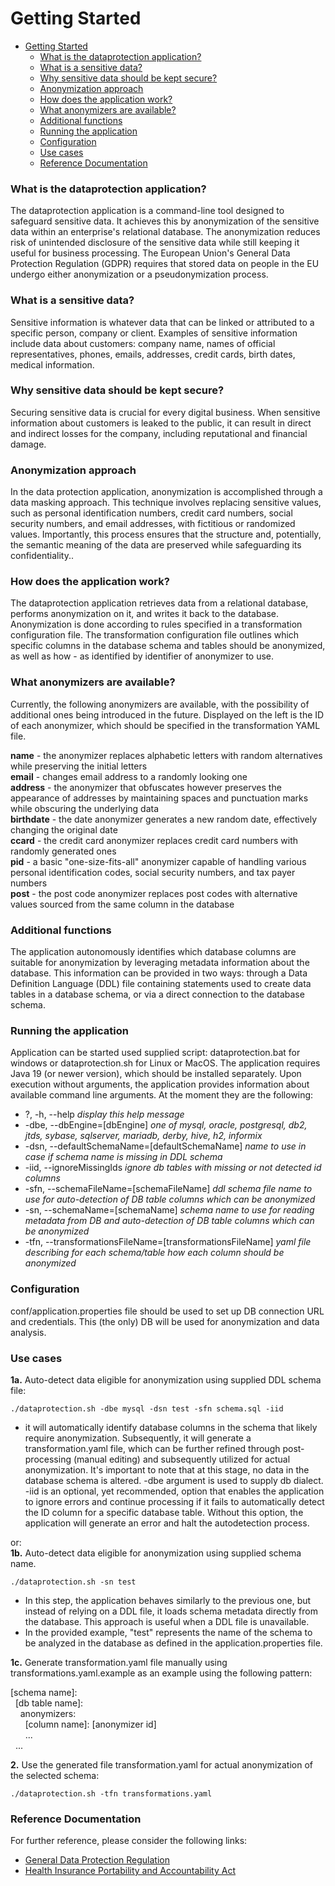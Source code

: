 # Getting Started

 <!-- TOC -->
* [Getting Started](#getting-started)
    * [What is the dataprotection application?](#what-is-the-dataprotection-application)
    * [What is a sensitive data?](#what-is-a-sensitive-data)
    * [Why sensitive data should be kept secure?](#why-sensitive-data-should-be-kept-secure)
    * [Anonymization approach](#anonymization-approach)
    * [How does the application work?](#how-does-the-application-work)
    * [What anonymizers are available?](#what-anonymizers-are-available)
    * [Additional functions](#additional-functions)
    * [Running the application](#running-the-application)
    * [Configuration](#configuration)
    * [Use cases](#use-cases)
    * [Reference Documentation](#reference-documentation)
<!-- TOC -->

### What is the dataprotection application?

The dataprotection application is a command-line tool designed to safeguard sensitive data. 
It achieves this by anonymization of the sensitive data within an enterprise's relational database.
The anonymization reduces risk of unintended disclosure of the sensitive data while still keeping it useful for
business processing. The European Union's General Data Protection Regulation (GDPR) requires that stored data 
on people in the EU undergo either anonymization or a pseudonymization process.

### What is a sensitive data? 

Sensitive information is whatever data that can be linked or attributed to a specific person, company or client.
Examples of sensitive information include data about customers: company name, names of official representatives,
phones, emails, addresses, credit cards, birth dates, medical information.

### Why sensitive data should be kept secure?

Securing sensitive data is crucial for every digital business. 
When sensitive information about customers is leaked to the public, it can result in direct and indirect 
losses for the company, including reputational and financial damage.

### Anonymization approach

In the data protection application, anonymization is accomplished through a data masking approach.
This technique involves replacing sensitive values, such as personal identification numbers, credit card numbers, social security numbers, 
and email addresses, with fictitious or randomized values. 
Importantly, this process ensures that the structure and, potentially, the semantic meaning of the data are preserved while safeguarding its confidentiality..

### How does the application work?

The dataprotection application retrieves data from a relational database, performs anonymization on it, 
and writes it back to the database. 
Anonymization is done according to rules specified in a transformation configuration file. 
The transformation configuration file outlines which specific columns in the database schema and 
tables should be anonymized, as well as how - as identified by identifier of anonymizer to use.

### What anonymizers are available?

Currently, the following anonymizers are available, with the possibility of additional ones being introduced in the future.
Displayed on the left is the ID of each anonymizer, which should be specified in the transformation YAML file. 

**name** - the anonymizer replaces alphabetic letters with random alternatives while preserving the initial letters<br/>
**email** - changes email address to a randomly looking one<br/>
**address** - the anonymizer that obfuscates however preserves the appearance of addresses by maintaining spaces and punctuation marks while obscuring the underlying data<br/>
**birthdate** - the date anonymizer generates a new random date, effectively changing the original date<br/>
**ccard** - the credit card anonymizer replaces credit card numbers with randomly generated ones<br/>
**pid** - a basic "one-size-fits-all" anonymizer capable of handling various personal identification codes, social security numbers, and tax payer numbers<br/>
**post** - the post code anonymizer replaces post codes with alternative values sourced from the same column in the database<br/>

### Additional functions

The application autonomously identifies which database columns are suitable for anonymization by leveraging metadata information about the database. 
This information can be provided in two ways: through a Data Definition Language (DDL) file containing statements used to create data tables in a database schema, or via a direct connection to the database schema.

### Running the application

Application can be started used supplied script: dataprotection.bat for windows or dataprotection.sh for Linux or MacOS.
The application requires Java 19 (or newer version), which should be installed separately.
Upon execution without arguments, the application provides information about available command line arguments. 
At the moment they are the following:
* ?, -h, --help _display this help message_
* -dbe, --dbEngine=[dbEngine] _one of mysql, oracle, postgresql, db2, jtds, sybase, sqlserver, mariadb, derby, hive, h2, informix_
* -dsn, --defaultSchemaName=[defaultSchemaName]               _name to use in case if schema name is
    missing in DDL schema_
* -iid, --ignoreMissingIds                                    _ignore db tables with missing or not detected id columns_
* -sfn, --schemaFileName=[schemaFileName]                     _ddl schema file name to use for auto-detection of DB
  table columns which can be anonymized_
* -sn, --schemaName=[schemaName]                              _schema name to use for reading metadata from DB and
  auto-detection of DB table columns which can be anonymized_
* -tfn, --transformationsFileName=[transformationsFileName]   _yaml file describing for each schema/table how each
  column should be anonymized_

### Configuration

conf/application.properties file should be used to set up DB connection URL and credentials.
This (the only) DB will be used for anonymization and data analysis.
  
### Use cases

**1a.** Auto-detect data eligible for anonymization using supplied DDL schema file:

`./dataprotection.sh -dbe mysql -dsn test -sfn schema.sql -iid`

- it will automatically identify database columns in the schema that likely require anonymization. 
Subsequently, it will generate a transformation.yaml file, which can be further refined through post-processing (manual editing) and subsequently utilized for actual anonymization. 
It's important to note that at this stage, no data in the database schema is altered.
-dbe argument is used to supply db dialect. -iid is an optional, yet recommended, option that enables the application to ignore errors and continue processing if it fails to automatically detect the ID column for a specific database table. 
Without this option, the application will generate an error and halt the autodetection process.

or:<br/>
**1b.** Auto-detect data eligible for anonymization using supplied schema name. 

`./dataprotection.sh -sn test`

- In this step, the application behaves similarly to the previous one, but instead of relying on a DDL file, it loads schema metadata directly from the database. 
This approach is useful when a DDL file is unavailable. 
- In the provided example, "test" represents the name of the schema to be analyzed in the database as defined in the application.properties file.

**1c.** Generate transformation.yaml file manually using transformations.yaml.example as an example using the following pattern:

[schema name]&#58;<br/>
&nbsp;&nbsp;[db table name]:<br/>
&nbsp;&nbsp;&nbsp;&nbsp;anonymizers:<br/>
&nbsp;&nbsp;&nbsp;&nbsp;&nbsp;&nbsp;[column name]: [anonymizer id]<br/>
&nbsp;&nbsp;&nbsp;&nbsp;&nbsp;&nbsp;...<br/>
&nbsp;&nbsp;...<br/>

**2.** Use the generated file transformation.yaml for actual anonymization of the selected schema:

`./dataprotection.sh -tfn transformations.yaml`

### Reference Documentation
For further reference, please consider the following links:

* [General Data Protection Regulation](https://gdpr-info.eu/)
* [Health Insurance Portability and Accountability Act](https://en.wikipedia.org/wiki/Health_Insurance_Portability_and_Accountability_Act)
